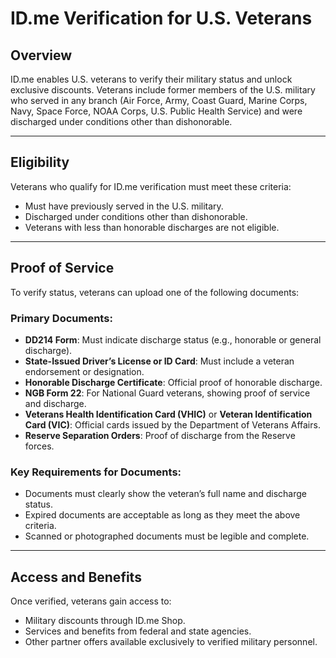 # ID.me Verification for U.S. Veterans

## Overview  
ID.me enables U.S. veterans to verify their military status and unlock exclusive discounts. Veterans include former members of the U.S. military who served in any branch (Air Force, Army, Coast Guard, Marine Corps, Navy, Space Force, NOAA Corps, U.S. Public Health Service) and were discharged under conditions other than dishonorable.

---

## Eligibility  
Veterans who qualify for ID.me verification must meet these criteria:
- Must have previously served in the U.S. military.
- Discharged under conditions other than dishonorable.  
- Veterans with less than honorable discharges are not eligible.

---

## Proof of Service  
To verify status, veterans can upload one of the following documents:

### **Primary Documents**:
- **DD214 Form**: Must indicate discharge status (e.g., honorable or general discharge).  
- **State-Issued Driver’s License or ID Card**: Must include a veteran endorsement or designation.  
- **Honorable Discharge Certificate**: Official proof of honorable discharge.  
- **NGB Form 22**: For National Guard veterans, showing proof of service and discharge.  
- **Veterans Health Identification Card (VHIC)** or **Veteran Identification Card (VIC)**: Official cards issued by the Department of Veterans Affairs.  
- **Reserve Separation Orders**: Proof of discharge from the Reserve forces.

### **Key Requirements for Documents**:
- Documents must clearly show the veteran’s full name and discharge status.
- Expired documents are acceptable as long as they meet the above criteria.
- Scanned or photographed documents must be legible and complete.

---

## Access and Benefits  
Once verified, veterans gain access to:
- Military discounts through ID.me Shop.  
- Services and benefits from federal and state agencies.  
- Other partner offers available exclusively to verified military personnel.
